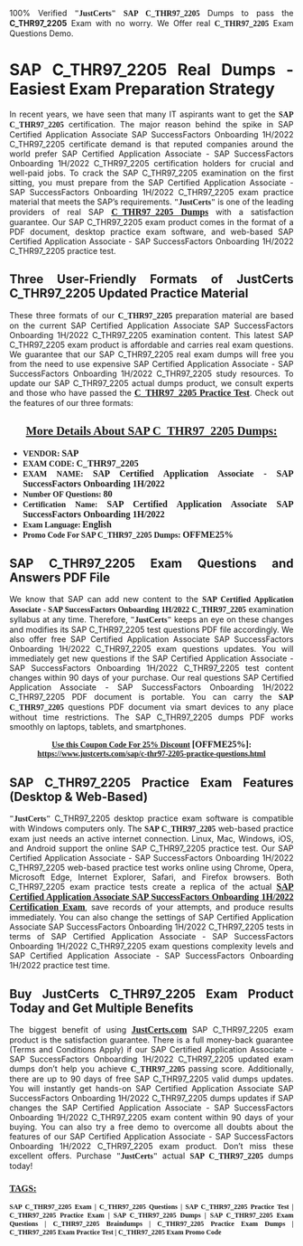 <p style="text-align: justify;">100% Verified <span style="font-size:14px;"><span style="font-family:Georgia,serif;"><strong>"JustCerts"</strong></span></span> <span style="font-family:Georgia,serif;"><strong>SAP C_THR97_2205</strong></span> Dumps to pass the <strong>C_THR97_2205</strong> Exam with no worry. We Offer real <span style="font-family:Georgia,serif;"><strong>C_THR97_2205</strong></span> Exam Questions Demo.</p>

<h1 style="text-align: justify;"><strong>SAP C_THR97_2205 Real Dumps - Easiest Exam Preparation Strategy</strong></h1>

<p style="text-align: justify;">In recent years, we have seen that many IT aspirants want to get the <span style="font-family:Georgia,serif;"><strong>SAP C_THR97_2205</strong></span> certification. The major reason behind the spike in SAP Certified Application Associate SAP SuccessFactors Onboarding 1H/2022 C_THR97_2205 certificate demand is that reputed companies around the world prefer SAP Certified Application Associate - SAP SuccessFactors Onboarding 1H/2022 C_THR97_2205 certification holders for crucial and well-paid jobs. To crack the SAP C_THR97_2205 examination on the first sitting, you must prepare from the SAP Certified Application Associate - SAP SuccessFactors Onboarding 1H/2022 C_THR97_2205 exam practice material that meets the SAP’s requirements. <span style="font-size:14px;"><span style="font-family:Georgia,serif;"><strong>"JustCerts"</strong></span></span> is one of the leading providers of real SAP <a href="https://www.justcerts.com/sap/c-thr97-2205-practice-questions.html"><span style="font-size:16px;"><u><span style="font-family:Georgia,serif;"><strong>C_THR97_2205 Dumps</strong></span></u></span></a> with a satisfaction guarantee. Our SAP C_THR97_2205 exam product comes in the format of a PDF document, desktop practice exam software, and web-based SAP Certified Application Associate - SAP SuccessFactors Onboarding 1H/2022 C_THR97_2205 practice test.</p>

<h2 style="text-align: justify;"><strong>Three User-Friendly Formats of JustCerts C_THR97_2205 Updated Practice Material</strong></h2>

<p style="text-align: justify;">These three formats of our <span style="font-family:Georgia,serif;"><strong>C_THR97_2205 </strong></span> preparation material are based on the current SAP Certified Application Associate SAP SuccessFactors Onboarding 1H/2022 C_THR97_2205 examination content. This latest SAP C_THR97_2205 exam product is affordable and carries real exam questions. We guarantee that our SAP C_THR97_2205 real exam dumps will free you from the need to use expensive SAP Certified Application Associate - SAP SuccessFactors Onboarding 1H/2022 C_THR97_2205 study resources. To update our SAP C_THR97_2205 actual dumps product, we consult experts and those who have passed the <a href="https://www.justcerts.com/sap/c-thr97-2205-practice-questions.html"><u><span style="font-size:16px;"><span style="font-family:Georgia,serif;"><strong>C_THR97_2205 Practice Test</strong></span></span></u></a>. Check out the features of our three formats:</p>

<h2 style="text-align: center;"><u><strong><span style="font-family:Georgia,serif;">More Details About SAP C_THR97_2205 Dumps:</span></strong></u></h2>

<ul>
	<li style="text-align: justify;"><span style="font-size:14px;"><span style="font-family:Georgia,serif;"><strong>VENDOR: </strong></span></span><span style="font-size:16px;"><span style="font-family:Georgia,serif;"><strong>SAP</strong></span></span></li>
	<li style="text-align: justify;"><span style="font-size:14px;"><span style="font-family:Georgia,serif;"><strong>EXAM CODE: </strong></span></span><span style="font-size:16px;"><span style="font-family:Georgia,serif;"><strong>C_THR97_2205</strong></span></span></li>
	<li style="text-align: justify;"><span style="font-size:14px;"><span style="font-family:Georgia,serif;"><strong>EXAM NAME: </strong></span></span><span style="font-size:16px;"><span style="font-family:Georgia,serif;"><strong>SAP Certified Application Associate - SAP SuccessFactors Onboarding 1H/2022</strong></span></span></li>
	<li style="text-align: justify;"><span style="font-size:14px;"><span style="font-family:Georgia,serif;"><strong>Number OF Questions: </strong></span></span><span style="font-size:16px;"><span style="font-family:Georgia,serif;"><strong>80</strong></span></span></li>
	<li style="text-align: justify;"><span style="font-size:14px;"><span style="font-family:Georgia,serif;"><strong>Certification Name: </strong></span></span><span style="font-size:16px;"><span style="font-family:Georgia,serif;"><strong>SAP Certified Application Associate SAP SuccessFactors Onboarding 1H/2022</strong></span></span></li>
	<li style="text-align: justify;"><span style="font-size:14px;"><span style="font-family:Georgia,serif;"><strong>Exam Language: </strong></span></span><span style="font-size:16px;"><span style="font-family:Georgia,serif;"><strong>English</strong></span></span></li>
	<li style="text-align: justify;"><span style="font-size:14px;"><span style="font-family:Georgia,serif;"><strong>Promo Code For SAP C_THR97_2205 Dumps: </strong></span></span><span style="font-size:16px;"><span style="font-family:Georgia,serif;"><strong>OFFME25%</strong></span></span></li>
</ul>

<h2 style="text-align: justify;"><strong>SAP C_THR97_2205 Exam Questions and Answers PDF File</strong></h2>

<p style="text-align: justify;">We know that SAP can add new content to the <span style="font-family:Georgia,serif;"><strong>SAP Certified Application Associate - SAP SuccessFactors Onboarding 1H/2022 C_THR97_2205</strong></span> examination syllabus at any time. Therefore, <span style="font-size:14px;"><span style="font-family:Georgia,serif;"><strong>"JustCerts"</strong></span></span> keeps an eye on these changes and modifies its SAP C_THR97_2205 test questions PDF file accordingly. We also offer free SAP Certified Application Associate SAP SuccessFactors Onboarding 1H/2022 C_THR97_2205 exam questions updates. You will immediately get new questions if the SAP Certified Application Associate - SAP SuccessFactors Onboarding 1H/2022 C_THR97_2205 test content changes within 90 days of your purchase. Our real questions SAP Certified Application Associate - SAP SuccessFactors Onboarding 1H/2022 C_THR97_2205 PDF document is portable. You can carry the <span style="font-family:Georgia,serif;"><strong>SAP C_THR97_2205</strong></span> questions PDF document via smart devices to any place without time restrictions. The SAP C_THR97_2205 dumps PDF works smoothly on laptops, tablets, and smartphones.</p>

<p style="text-align: center;"><span style="font-size:14px;"><span style="font-family:Georgia,serif;"><strong><u>Use this Coupon Code For 25% Discount</u> </strong></span></span><span style="font-size:16px;"><span style="font-family:Georgia,serif;"><strong>[OFFME25%]</strong></span></span><span style="font-size:14px;"><span style="font-family:Georgia,serif;"><strong>: <u><a href="https://www.justcerts.com/sap/c-thr97-2205-practice-questions.html">https://www.justcerts.com/sap/c-thr97-2205-practice-questions.html</a></u></strong></span></span></p>

<h2 style="text-align: justify;"><strong>SAP C_THR97_2205 Practice Exam Features (Desktop & Web-Based)</strong></h2>

<p style="text-align: justify;"><span style="font-size:14px;"><span style="font-family:Georgia,serif;"><strong>"JustCerts"</strong></span></span> C_THR97_2205 desktop practice exam software is compatible with Windows computers only. The <span style="font-family:Georgia,serif;"><strong>SAP C_THR97_2205</strong></span> web-based practice exam just needs an active internet connection. Linux, Mac, Windows, iOS, and Android support the online SAP C_THR97_2205 practice test. Our SAP Certified Application Associate - SAP SuccessFactors Onboarding 1H/2022 C_THR97_2205 web-based practice test works online using Chrome, Opera, Microsoft Edge, Internet Explorer, Safari, and Firefox browsers. Both C_THR97_2205 exam practice tests create a replica of the actual <u><a href="https://www.justcerts.com/sap/sap-certified-application-associate-certification-exams.html"><span style="font-size:16px;"><span style="font-family:Georgia,serif;"><strong>SAP Certified Application Associate SAP SuccessFactors Onboarding 1H/2022 Certification Exam</strong></span></span></a></u>, save records of your attempts, and produce results immediately. You can also change the settings of SAP Certified Application Associate SAP SuccessFactors Onboarding 1H/2022 C_THR97_2205 tests in terms of SAP Certified Application Associate - SAP SuccessFactors Onboarding 1H/2022 C_THR97_2205 exam questions complexity levels and SAP Certified Application Associate - SAP SuccessFactors Onboarding 1H/2022 practice test time.</p>

<h2 style="text-align: justify;"><strong>Buy JustCerts C_THR97_2205 Exam Product Today and Get Multiple Benefits</strong></h2>

<p style="text-align: justify;">The biggest benefit of using <a href="https://www.justcerts.com/"><u><span style="font-size:16px;"><span style="font-family:Georgia,serif;"><strong>JustCerts.com</strong></span></span></u></a> SAP C_THR97_2205 exam product is the satisfaction guarantee. There is a full money-back guarantee (Terms and Conditions Apply) if our SAP Certified Application Associate - SAP SuccessFactors Onboarding 1H/2022 C_THR97_2205 updated exam dumps don’t help you achieve <span style="font-family:Georgia,serif;"><strong>C_THR97_2205 </strong></span> passing score. Additionally, there are up to 90 days of free SAP C_THR97_2205 valid dumps updates. You will instantly get hands-on SAP Certified Application Associate SAP SuccessFactors Onboarding 1H/2022 C_THR97_2205 dumps updates if SAP changes the SAP Certified Application Associate - SAP SuccessFactors Onboarding 1H/2022 C_THR97_2205 exam content within 90 days of your buying. You can also try a free demo to overcome all doubts about the features of our SAP Certified Application Associate - SAP SuccessFactors Onboarding 1H/2022 C_THR97_2205 exam product. Don’t miss these excellent offers. Purchase <span style="font-size:14px;"><span style="font-family:Georgia,serif;"><strong>"JustCerts"</strong></span></span> actual <span style="font-family:Georgia,serif;"><strong>SAP C_THR97_2205</strong></span> dumps today!</p>

<h3 style="text-align: justify;"><u><span style="font-size:16px;"><span style="font-family:Georgia,serif;"><strong>TAGS:</strong></span></span></u></h3>

<p style="text-align: justify;"><span style="font-size:12px;"><span style="font-family:Georgia,serif;"><strong>SAP C_THR97_2205 Exam | C_THR97_2205 Questions | SAP C_THR97_2205 Practice Test | C_THR97_2205 Practice Exam | SAP C_THR97_2205 Dumps | SAP C_THR97_2205 Exam Questions | C_THR97_2205 Braindumps | C_THR97_2205 Practice Exam Dumps | C_THR97_2205 Exam Practice Test | C_THR97_2205 Exam Promo Code </strong></span></span></p>
